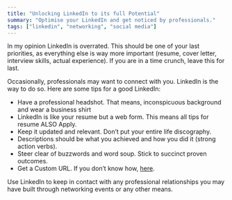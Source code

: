 ```yaml
---
title: "Unlocking LinkedIn to its full Potential"
summary: "Optimise your LinkedIn and get noticed by professionals."
tags: ["linkedin", "networking", "social media"]
---
```

In my opinion LinkedIn is overrated. This should be one of your last priorities, as everything else is way more important (resume, cover letter, interview skills, actual experience). If you are in a time crunch, leave this for last. 

Occasionally, professionals may want to connect with you. LinkedIn is the way to do so. Here are some tips for a good LinkedIn:


* Have a professional headshot. That means, inconspicuous background and wear a business shirt
* LinkedIn is like your resume but a web form. This means all tips for resume ALSO Apply.
* Keep it updated and relevant. Don’t put your entire life discography. 
* Descriptions should be what you achieved and how you did it (strong action verbs).
* Steer clear of buzzwords and word soup. Stick to succinct proven outcomes.
* Get a Custom URL. If you don’t know how, [here](https://www.linkedin.com/help/linkedin/answer/a542685/manage-your-public-profile-url?lang=en). 

Use LinkedIn to keep in contact with any professional relationships you may have built through networking events or any other means. 

